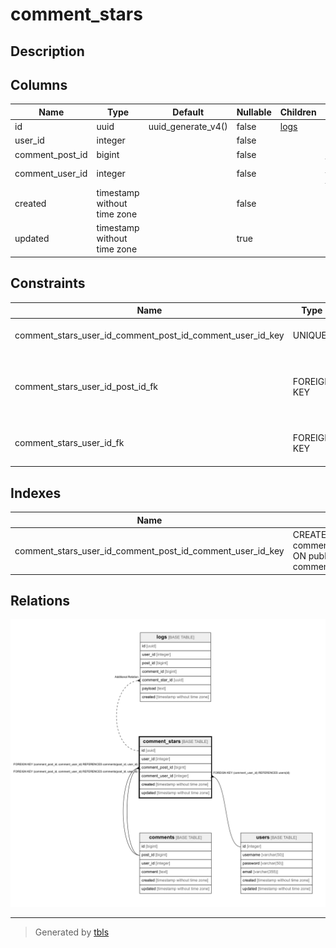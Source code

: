 # comment_stars

## Description



## Columns

| Name            | Type                        | Default            | Nullable | Children        | Parents                                   | Comment |
| ----            | ----                        | -------            | -------- | --------        | -------                                   | ------- |
| id              | uuid                        | uuid_generate_v4() | false    | [logs](logs.md) |                                           |         |
| user_id         | integer                     |                    | false    |                 |                                           |         |
| comment_post_id | bigint                      |                    | false    |                 | [comments](comments.md)                   |         |
| comment_user_id | integer                     |                    | false    |                 | [comments](comments.md) [users](users.md) |         |
| created         | timestamp without time zone |                    | false    |                 |                                           |         |
| updated         | timestamp without time zone |                    | true     |                 |                                           |         |

## Constraints

| Name                                                      | Type        | Definition                                                                           |
| ----                                                      | ----        | ----------                                                                           |
| comment_stars_user_id_comment_post_id_comment_user_id_key | UNIQUE      | UNIQUE (user_id, comment_post_id, comment_user_id)                                   |
| comment_stars_user_id_post_id_fk                          | FOREIGN KEY | FOREIGN KEY (comment_post_id, comment_user_id) REFERENCES comments(post_id, user_id) |
| comment_stars_user_id_fk                                  | FOREIGN KEY | FOREIGN KEY (comment_user_id) REFERENCES users(id)                                   |

## Indexes

| Name                                                      | Definition                                                                                                                                                    |
| ----                                                      | ----------                                                                                                                                                    |
| comment_stars_user_id_comment_post_id_comment_user_id_key | CREATE UNIQUE INDEX comment_stars_user_id_comment_post_id_comment_user_id_key ON public.comment_stars USING btree (user_id, comment_post_id, comment_user_id) |

## Relations

![er](comment_stars.png)

---

> Generated by [tbls](https://github.com/k1LoW/tbls)